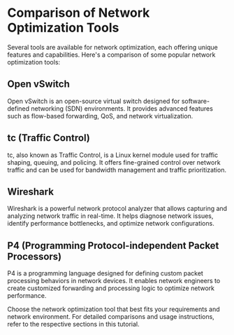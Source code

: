 # Comparison of Network Optimization Tools

Several tools are available for network optimization, each offering unique features and capabilities. Here's a comparison of some popular network optimization tools:

## Open vSwitch

Open vSwitch is an open-source virtual switch designed for software-defined networking (SDN) environments. It provides advanced features such as flow-based forwarding, QoS, and network virtualization.

## tc (Traffic Control)

tc, also known as Traffic Control, is a Linux kernel module used for traffic shaping, queuing, and policing. It offers fine-grained control over network traffic and can be used for bandwidth management and traffic prioritization.

## Wireshark

Wireshark is a powerful network protocol analyzer that allows capturing and analyzing network traffic in real-time. It helps diagnose network issues, identify performance bottlenecks, and optimize network configurations.

## P4 (Programming Protocol-independent Packet Processors)

P4 is a programming language designed for defining custom packet processing behaviors in network devices. It enables network engineers to create customized forwarding and processing logic to optimize network performance.

Choose the network optimization tool that best fits your requirements and network environment. For detailed comparisons and usage instructions, refer to the respective sections in this tutorial.
